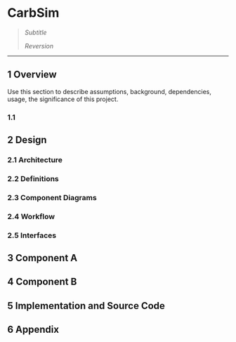 # CarbSim
> _Subtitle_
> 
> _Reversion_
---
## 1 Overview

Use this section to describe assumptions, background, dependencies, usage, the significance of this project.

### 1.1 

## 2 Design

### 2.1 Architecture

### 2.2 Definitions

### 2.3 Component Diagrams

### 2.4 Workflow

### 2.5 Interfaces

## 3 Component A

## 4 Component B

## 5 Implementation and Source Code

## 6 Appendix